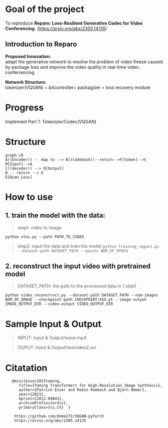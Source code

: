 #  Goal of the project
To reproduce **Reparo: Loss-Resilient Generative Codec for Video Conferencing**.
(https://arxiv.org/abs/2305.14135)
## Introduction to Reparo

**Proposed Innovation:**  	
adapt the generative network to resolve the problem of video freeze caused by package loss and improve the video quality in real-time video conferrencing
	
**Network Structure:**  	
tokenizer(VQGAN) + bitcontroller+ packagizer + loss recovery module
 
# Progress
Implement Part 1: Tokenizer/Codec(VQGAN)

# Structure
```mermaid
graph LR
A((Encoder)) -- map to --> B((Codebook))--return-->F[token]-->C
M[Input]-->A
C((decoder)) --> D[Output]
B -- return --> E
E[Quan_Loss]
```
# How to use
## 1. train the model with the data:



> step1: video to image

`python vtoi.py --path PATH_TO_VIDEO`



> step2: input the data and train the model
`python training_vqgan1.py --dataset-path DATASET_PATH --epochs NUM_OF_EPOCH`


## 2. reconstruct the input video with pretrained model

> DATASET_PATH: the path to the processed data in 1.step1

 `python video_reconstruct.py --dataset-path DATASET_PATH --num-images NUM_OF_IMAGE --checkpoint-path CHECKPOINT/XXX.pt --image-output IMAGE_OUTPUT_DIR --video-output VIDEO_OUTPUT_DIR`

# Sample Input & Output
> INPUT: 
> Input & Output/wave.mp4

> OUPUT: 
> Input & Output/testvideo2.avi

# Citatation




       @misc{esser2021taming,
          title={Taming Transformers for High-Resolution Image Synthesis}, 
          author={Patrick Esser and Robin Rombach and Björn Ommer},
          year={2021},
          eprint={2012.09841},
          archivePrefix={arXiv},
          primaryClass={cs.CV} 	}

		https://github.com/dome272/VQGAN-pytorch
		https://arxiv.org/abs/2305.14135
